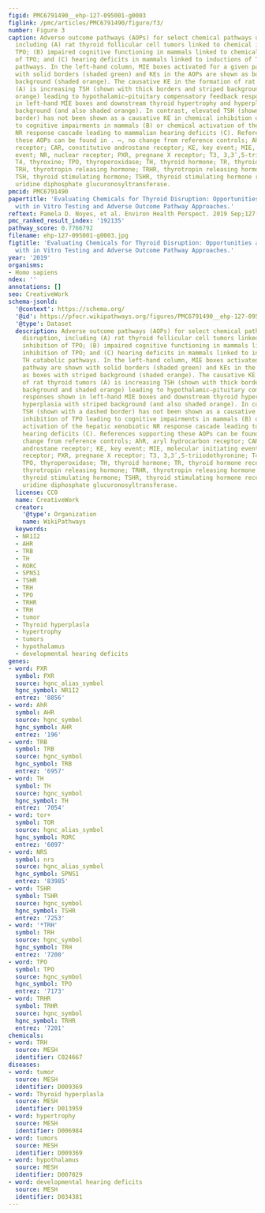 ```yaml
---
figid: PMC6791490__ehp-127-095001-g0003
figlink: /pmc/articles/PMC6791490/figure/f3/
number: Figure 3
caption: Adverse outcome pathways (AOPs) for select chemical pathways of thyroid disruption,
  including (A) rat thyroid follicular cell tumors linked to chemical inhibition of
  TPO; (B) impaired cognitive functioning in mammals linked to chemical inhibition
  of TPO; and (C) hearing deficits in mammals linked to inductions of TH catabolic
  pathways. In the left-hand column, MIE boxes activated for a given pathway are shown
  with solid borders (shaded green) and KEs in the AOPs are shown as boxes with striped
  background (shaded orange). The causative KE in the formation of rat thyroid tumors
  (A) is increasing TSH (shown with thick borders and striped background and shaded
  orange) leading to hypothalamic–pituitary compensatory feedback responses shown
  in left-hand MIE boxes and downstream thyroid hypertrophy and hyperplasia with striped
  background (and also shaded orange). In contrast, elevated TSH (shown with a dashed
  border) has not been shown as a causative KE in chemical inhibition of TPO leading
  to cognitive impairments in mammals (B) or chemical activation of the hepatic xenobiotic
  NR response cascade leading to mammalian hearing deficits (C). References supporting
  these AOPs can be found in . ↔, no change from reference controls; AhR, aryl hydrocarbon
  receptor; CAR, constitutive androstane receptor; KE, key event; MIE, molecular initiating
  event; NR, nuclear receptor; PXR, pregnane X receptor; T3, 3,3ʹ,5-triiodothyronine;
  T4, thyroxine; TPO, thyroperoxidase; TH, thyroid hormone; TR, thyroid hormone receptor;
  TRH, thyrotropin releasing hormone; TRHR, thyrotropin releasing hormone receptor;
  TSH, thyroid stimulating hormone; TSHR, thyroid stimulating hormone receptor; UDPGT,
  uridine diphosphate glucuronosyltransferase.
pmcid: PMC6791490
papertitle: 'Evaluating Chemicals for Thyroid Disruption: Opportunities and Challenges
  with in Vitro Testing and Adverse Outcome Pathway Approaches.'
reftext: Pamela D. Noyes, et al. Environ Health Perspect. 2019 Sep;127(9):095001.
pmc_ranked_result_index: '192135'
pathway_score: 0.7766792
filename: ehp-127-095001-g0003.jpg
figtitle: 'Evaluating Chemicals for Thyroid Disruption: Opportunities and Challenges
  with in Vitro Testing and Adverse Outcome Pathway Approaches.'
year: '2019'
organisms:
- Homo sapiens
ndex: ''
annotations: []
seo: CreativeWork
schema-jsonld:
  '@context': https://schema.org/
  '@id': https://pfocr.wikipathways.org/figures/PMC6791490__ehp-127-095001-g0003.html
  '@type': Dataset
  description: Adverse outcome pathways (AOPs) for select chemical pathways of thyroid
    disruption, including (A) rat thyroid follicular cell tumors linked to chemical
    inhibition of TPO; (B) impaired cognitive functioning in mammals linked to chemical
    inhibition of TPO; and (C) hearing deficits in mammals linked to inductions of
    TH catabolic pathways. In the left-hand column, MIE boxes activated for a given
    pathway are shown with solid borders (shaded green) and KEs in the AOPs are shown
    as boxes with striped background (shaded orange). The causative KE in the formation
    of rat thyroid tumors (A) is increasing TSH (shown with thick borders and striped
    background and shaded orange) leading to hypothalamic–pituitary compensatory feedback
    responses shown in left-hand MIE boxes and downstream thyroid hypertrophy and
    hyperplasia with striped background (and also shaded orange). In contrast, elevated
    TSH (shown with a dashed border) has not been shown as a causative KE in chemical
    inhibition of TPO leading to cognitive impairments in mammals (B) or chemical
    activation of the hepatic xenobiotic NR response cascade leading to mammalian
    hearing deficits (C). References supporting these AOPs can be found in . ↔, no
    change from reference controls; AhR, aryl hydrocarbon receptor; CAR, constitutive
    androstane receptor; KE, key event; MIE, molecular initiating event; NR, nuclear
    receptor; PXR, pregnane X receptor; T3, 3,3ʹ,5-triiodothyronine; T4, thyroxine;
    TPO, thyroperoxidase; TH, thyroid hormone; TR, thyroid hormone receptor; TRH,
    thyrotropin releasing hormone; TRHR, thyrotropin releasing hormone receptor; TSH,
    thyroid stimulating hormone; TSHR, thyroid stimulating hormone receptor; UDPGT,
    uridine diphosphate glucuronosyltransferase.
  license: CC0
  name: CreativeWork
  creator:
    '@type': Organization
    name: WikiPathways
  keywords:
  - NR1I2
  - AHR
  - TRB
  - TH
  - RORC
  - SPNS1
  - TSHR
  - TRH
  - TPO
  - TRHR
  - TRH
  - tumor
  - Thyroid hyperplasla
  - hypertrophy
  - tumors
  - hypothalamus
  - developmental hearing deficits
genes:
- word: PXR
  symbol: PXR
  source: hgnc_alias_symbol
  hgnc_symbol: NR1I2
  entrez: '8856'
- word: AhR
  symbol: AHR
  source: hgnc_symbol
  hgnc_symbol: AHR
  entrez: '196'
- word: TRB
  symbol: TRB
  source: hgnc_symbol
  hgnc_symbol: TRB
  entrez: '6957'
- word: TH
  symbol: TH
  source: hgnc_symbol
  hgnc_symbol: TH
  entrez: '7054'
- word: tor+
  symbol: TOR
  source: hgnc_alias_symbol
  hgnc_symbol: RORC
  entrez: '6097'
- word: NRS
  symbol: nrs
  source: hgnc_alias_symbol
  hgnc_symbol: SPNS1
  entrez: '83985'
- word: TSHR
  symbol: TSHR
  source: hgnc_symbol
  hgnc_symbol: TSHR
  entrez: '7253'
- word: '*TRH'
  symbol: TRH
  source: hgnc_symbol
  hgnc_symbol: TRH
  entrez: '7200'
- word: TPO
  symbol: TPO
  source: hgnc_symbol
  hgnc_symbol: TPO
  entrez: '7173'
- word: TRHR
  symbol: TRHR
  source: hgnc_symbol
  hgnc_symbol: TRHR
  entrez: '7201'
chemicals:
- word: TRH
  source: MESH
  identifier: C024667
diseases:
- word: tumor
  source: MESH
  identifier: D009369
- word: Thyroid hyperplasla
  source: MESH
  identifier: D013959
- word: hypertrophy
  source: MESH
  identifier: D006984
- word: tumors
  source: MESH
  identifier: D009369
- word: hypothalamus
  source: MESH
  identifier: D007029
- word: developmental hearing deficits
  source: MESH
  identifier: D034381
---
```

